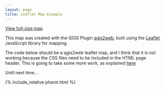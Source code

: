 ```yaml
---
layout: page
title: Leaflet Map Example
---
```



<a href="index.html" target="_blank">View full-size map</a>

This map was created with the QGIS Plugin <a href="https://github.com/tomchadwin/qgis2web" target="_blank">qgis2web</a>, built using the <a href="https://leafletjs.com/" target="_blank">Leaflet</a> JavaScript library for mapping.

The code below should be a qgis2web leaflet map, and I think that it is not working because the CSS files need to be included in the HTML page header. This is going to take some more work, as explained [here](https://dieghernan.github.io/201905_Leaflet_R_Jekyll/)

Until next time...

{% include_relative pharm.html %}


